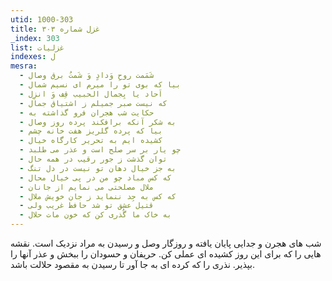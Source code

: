 ```yaml
---
utid: 1000-303
title: غزل شماره ۳۰۳
_index: 303
list: غزلیات
indexes: ل
mesra:
  - شَمَمت روحِ وَدادٍ وَ شَمتُ برق وصال
  - بیا که بوی تو را میرم ای نسیم شمال
  - اَحاد یا بِجمال الحبیب قِف وَ انزِل
  - که نیست صبر جمیلم ز اشتیاق جمال
  - حکایت شب هجران فرو گذاشته به
  - به شکر آنکه برافکند پرده روز وصال
  - بیا که پرده گلریز هفت خانه چشم
  - کشیده ایم به تحریر کارگاه خیال
  - چو یار بر سر صلح است و عذر می طلبد
  - توان گذشت ز جور رقیب در همه حال
  - به جز خیال دهان تو نیست در دل تنگ
  - که کس مباد چو من در پی خیال محال
  - ملال مصلحتی می نمایم از جانان
  - که کس به جِد ننماید ز جان خویش ملال
  - قتیل عشق تو شد حافظ غریب ولی
  - به خاک ما گُذری کن که خون مات حلال
---
```

شب های هجرن و جدایی پایان یافته و روزگار وصل و رسیدن به مراد نزدیک است. نقشه هایی را که برای این روز کشیده ای عملی کن. حریفان و حسودان را ببخش و عذر آنها را بپذیر. نذری را که کرده ای به جا آور تا رسیدن به مقصود حلالت باشد.

